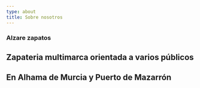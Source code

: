 ```yaml
---
type: about
title: Sobre nosotros
---
```


### Alzare zapatos

## Zapateria multimarca orientada a varios públicos
## En Alhama de Murcia y Puerto de Mazarrón
